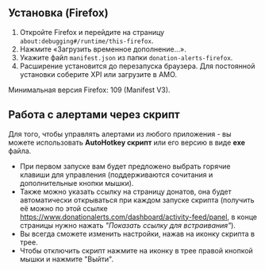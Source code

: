 ## Установка (Firefox)

1. Откройте Firefox и перейдите на страницу `about:debugging#/runtime/this-firefox`.
2. Нажмите «Загрузить временное дополнение…».
3. Укажите файл `manifest.json` из папки `donation-alerts-firefox`.
4. Расширение установится до перезапуска браузера. Для постоянной установки соберите XPI или загрузите в AMO.

Минимальная версия Firefox: 109 (Manifest V3).

## Работа с алертами через скрипт

Для того, чтобы управлять алертами из любого приложения - вы можете использовать **AutoHotkey скрипт** или его версию в виде **exe** файла.

- При первом запуске вам будет предложено выбрать горячие клавиши для управления (поддерживаются сочитания и дополнительные кнопки мышки).  
- Также можно указать ссылку на страницу донатов, она будет автоматически открываться при каждом запуске скрипта (получить её можно по этой ссылке https://www.donationalerts.com/dashboard/activity-feed/panel, в конце страницы нужно нажать *"Показать ссылку для встраивания"*).  
- Вы всегда сможете изменить настройки, нажав на иконку скрипта в трее.
- Чтобы отключить скрипт нажмите на иконку в трее правой кнопкой мышки и нажмите "Выйти".
